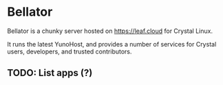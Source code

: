 # Bellator
Bellator is a chunky server hosted on https://leaf.cloud for Crystal Linux.

It runs the latest YunoHost, and provides a number of services for Crystal users, developers, and trusted contributors.

## TODO: List apps (?)